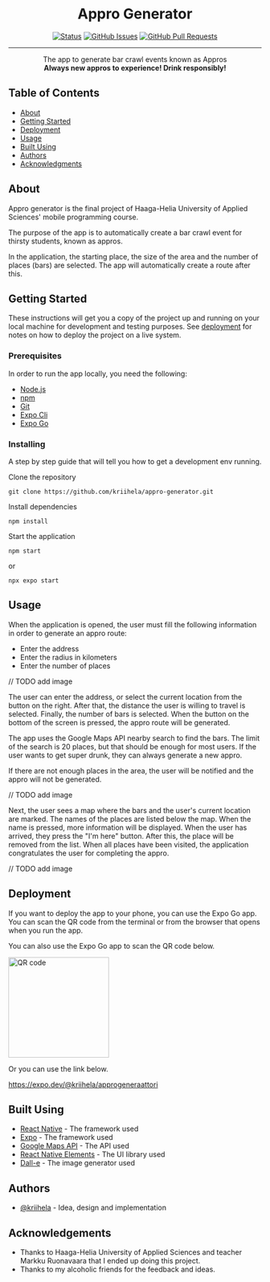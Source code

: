 <h1 align="center">Appro Generator</h1>

<div align="center">
  
  [![Status](https://img.shields.io/badge/status-active-success.svg)]()
  [![GitHub Issues](https://img.shields.io/github/issues/kriihela/appro-generator.svg)](https://www.github.com/kriihela/appro-generator/issues)
  [![GitHub Pull Requests](https://img.shields.io/github/issues-pr/kriihela/appro-generator.svg)](https://www.github.com/kriihela/appro-generator/pulls)

</div>

---

<p align="center"> The app to generate bar crawl events known as Appros <br>
<b> Always new appros to experience! Drink responsibly! </b>
</p>

## Table of Contents

- [About](#about)
- [Getting Started](#getting_started)
- [Deployment](#deployment)
- [Usage](#usage)
- [Built Using](#built_using)
- [Authors](#authors)
- [Acknowledgments](#acknowledgement)

## About <a name = "about"></a>

Appro generator is the final project of Haaga-Helia University of Applied Sciences' mobile programming course.

The purpose of the app is to automatically create a bar crawl event for thirsty students, known as appros.

In the application, the starting place, the size of the area and the number of places (bars) are selected. The app will automatically create a route after this.

## Getting Started <a name = "getting_started"></a>

These instructions will get you a copy of the project up and running on your local machine for development and testing purposes. See [deployment](#deployment) for notes on how to deploy the project on a live system.

### Prerequisites

In order to run the app locally, you need the following:
* [Node.js](https://nodejs.org/en/)
* [npm](https://docs.npmjs.com/downloading-and-installing-node-js-and-npm)
* [Git](https://www.git-scm.com/)
* [Expo Cli](https://docs.expo.dev/get-started/installation/#1-expo-cli)
* [Expo Go](https://docs.expo.dev/get-started/installation/#2-expo-go-app-for-android-and)

### Installing

A step by step guide that will tell you how to get a development env running.

Clone the repository

```
git clone https://github.com/kriihela/appro-generator.git
```

Install dependencies

```
npm install
```

Start the application

```
npm start
```
or
```
npx expo start
```

## Usage <a name="usage"></a>

When the application is opened, the user must fill the following information in order to generate an appro route:
* Enter the address
* Enter the radius in kilometers
* Enter the number of places

// TODO add image

The user can enter the address, or select the current location from the button on the right. After that, the distance the user is willing to travel is selected. Finally, the number of bars is selected. When the button on the bottom of the screen is pressed, the appro route will be generated.

The app uses the Google Maps API nearby search to find the bars. The limit of the search is 20 places, but that should be enough for most users. If the user wants to get super drunk, they can always generate a new appro.

If there are not enough places in the area, the user will be notified and the appro will not be generated.

// TODO add image

Next, the user sees a map where the bars and the user's current location are marked. The names of the places are listed below the map. When the name is pressed, more information will be displayed. When the user has arrived, they press the "I'm here" button. After this, the place will be removed from the list. When all places have been visited, the application congratulates the user for completing the appro.

// TODO add image


## Deployment <a name = "deployment"></a>

If you want to deploy the app to your phone, you can use the Expo Go app. You can scan the QR code from the terminal or from the browser that opens when you run the app.

You can also use the Expo Go app to scan the QR code below.

<img width=200px height=200px src="https://qr.expo.dev/expo-go?owner=kriihela&slug=approgeneraattori&releaseChannel=default&host=exp.host" alt="QR code"></a>

Or you can use the link below.

https://expo.dev/@kriihela/approgeneraattori

## Built Using <a name = "built_using"></a>

- [React Native](https://reactnative.dev/) - The framework used
- [Expo](https://expo.dev/) - The framework used
- [Google Maps API](https://developers.google.com/maps/documentation) - The API used
- [React Native Elements](https://reactnativeelements.com/) - The UI library used
- [Dall-e](https://openai.com/blog/dall-e/) - The image generator used

## Authors <a name = "authors"></a>

- [@kriihela](https://github.com/kriihela) - Idea, design and implementation

## Acknowledgements <a name = "acknowledgement"></a>

- Thanks to Haaga-Helia University of Applied Sciences and teacher Markku Ruonavaara that I ended up doing this project.
- Thanks to my alcoholic friends for the feedback and ideas.